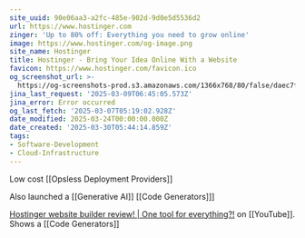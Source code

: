```yaml
---
site_uuid: 90e06aa3-a2fc-485e-902d-9d0e5d5536d2
url: https://www.hostinger.com
zinger: 'Up to 80% off: Everything you need to grow online'
image: https://www.hostinger.com/og-image.png
site_name: Hostinger
title: Hostinger - Bring Your Idea Online With a Website
favicon: https://www.hostinger.com/favicon.ico
og_screenshot_url: >-
  https://og-screenshots-prod.s3.amazonaws.com/1366x768/80/false/daec7f23677c5fcf685596546919bd5741dea55b32145ccd76da39fb26cad04a.jpeg
jina_last_request: '2025-03-09T06:45:05.573Z'
jina_error: Error occurred
og_last_fetch: '2025-03-07T05:19:02.928Z'
date_modified: 2025-03-24T00:00:00.000Z
date_created: '2025-03-30T05:44:14.859Z'
tags:
- Software-Development
- Cloud-Infrastructure
---
```













Low cost [[Opsless Deployment Providers]]

Also launched a [[Generative AI]] [[Code Generators]]]

[Hostinger website builder review! | One tool for everything?!](https://youtu.be/XgqF-I390_w?si=aLem07Yb-YcAZYrt) on [[YouTube]].  Shows a [[Code Generators]]





